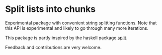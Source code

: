 # Split lists into chunks
Experimental package with convenient string splitting functions.
Note that this API is experimental and likely to go through many more iterations.

This package is partly inspired by the haskell package [split].

Feedback and contributions are very welcome.

[split]: http://hackage.haskell.org/package/split
